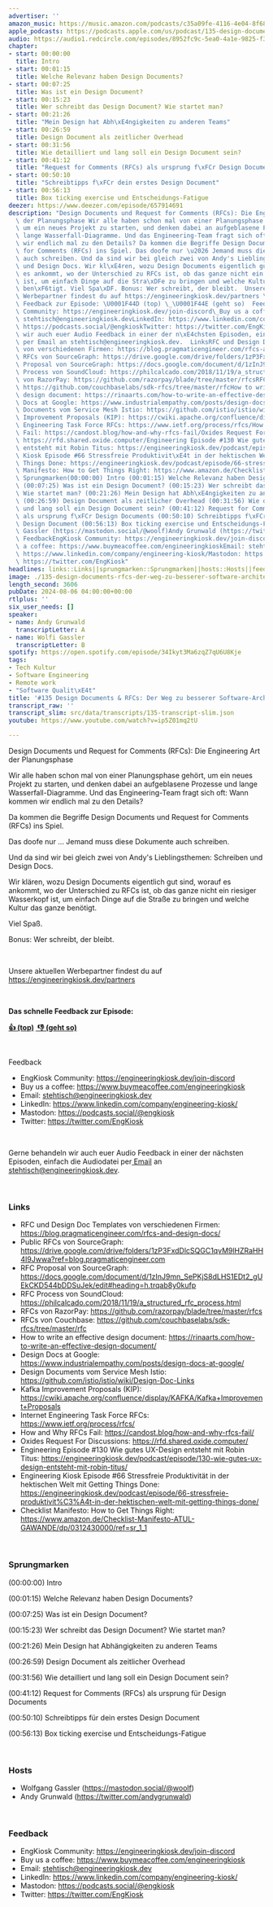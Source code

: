 ```yaml
---
advertiser: ''
amazon_music: https://music.amazon.com/podcasts/c35a09fe-4116-4e04-8f68-77d61b112e46/episodes/d55afa90-10e6-40b2-92fd-df220c62a82c/engineering-kiosk-135-design-documents-rfcs-der-weg-zu-besserer-software-architektur
apple_podcasts: https://podcasts.apple.com/us/podcast/135-design-documents-rfcs-der-weg-zu-besserer-software/id1603082924?i=1000664438731&uo=4
audio: https://audio1.redcircle.com/episodes/8952fc9c-5ea0-4a1e-9825-f372d9f6f734/stream.mp3
chapter:
- start: 00:00:00
  title: Intro
- start: 00:01:15
  title: Welche Relevanz haben Design Documents?
- start: 00:07:25
  title: Was ist ein Design Document?
- start: 00:15:23
  title: Wer schreibt das Design Document? Wie startet man?
- start: 00:21:26
  title: "Mein Design hat Abh\xE4ngigkeiten zu anderen Teams"
- start: 00:26:59
  title: Design Document als zeitlicher Overhead
- start: 00:31:56
  title: Wie detailliert und lang soll ein Design Document sein?
- start: 00:41:12
  title: "Request for Comments (RFCs) als ursprung f\xFCr Design Documents"
- start: 00:50:10
  title: "Schreibtipps f\xFCr dein erstes Design Document"
- start: 00:56:13
  title: Box ticking exercise und Entscheidungs-Fatigue
deezer: https://www.deezer.com/episode/657914691
description: "Design Documents und Request for Comments (RFCs): Die Engineering Art\
  \ der Planungsphase Wir alle haben schon mal von einer Planungsphase geh\xF6rt,\
  \ um ein neues Projekt zu starten, und denken dabei an aufgeblasene Prozesse und\
  \ lange Wasserfall-Diagramme. Und das Engineering-Team fragt sich oft: Wann kommen\
  \ wir endlich mal zu den Details? Da kommen die Begriffe Design Documents und Request\
  \ for Comments (RFCs) ins Spiel. Das doofe nur \u2026 Jemand muss diese Dokumente\
  \ auch schreiben. Und da sind wir bei gleich zwei von Andy's Lieblingsthemen: Schreiben\
  \ und Design Docs. Wir kl\xE4ren, wozu Design Documents eigentlich gut sind, worauf\
  \ es ankommt, wo der Unterschied zu RFCs ist, ob das ganze nicht ein riesiger Wasserkopf\
  \ ist, um einfach Dinge auf die Stra\xDFe zu bringen und welche Kultur das ganze\
  \ ben\xF6tigt. Viel Spa\xDF. Bonus: Wer schreibt, der bleibt.  Unsere aktuellen\
  \ Werbepartner findest du auf https://engineeringkiosk.dev/partners \_ Das schnelle\
  \ Feedback zur Episode: \U0001F44D (top) \_\U0001F44E (geht so)  Feedback EngKiosk\
  \ Community: https://engineeringkiosk.dev/join-discord\_Buy us a coffee: https://www.buymeacoffee.com/engineeringkioskEmail:\
  \ stehtisch@engineeringkiosk.devLinkedIn: https://www.linkedin.com/company/engineering-kiosk/Mastodon:\
  \ https://podcasts.social/@engkioskTwitter: https://twitter.com/EngKiosk Gerne behandeln\
  \ wir auch euer Audio Feedback in einer der n\xE4chsten Episoden, einfach die Audiodatei\
  \ per Email an stehtisch@engineeringkiosk.dev.  LinksRFC und Design Doc Templates\
  \ von verschiedenen Firmen: https://blog.pragmaticengineer.com/rfcs-and-design-docs/Public\
  \ RFCs von SourceGraph: https://drive.google.com/drive/folders/1zP3FxdDlcSQGC1qvM9lHZRaHH4I9Jwwa?ref=blog.pragmaticengineer.comRFC\
  \ Proposal von SourceGraph: https://docs.google.com/document/d/1zInJ9mn_SePKjS8dLHS1EDt2_gUEkCKD544bDDSuJek/edit#heading=h.trqab8y0kufpRFC\
  \ Process von SoundCloud: https://philcalcado.com/2018/11/19/a_structured_rfc_process.htmlRFCs\
  \ von RazorPay: https://github.com/razorpay/blade/tree/master/rfcsRFCs von Couchbase:\
  \ https://github.com/couchbaselabs/sdk-rfcs/tree/master/rfcHow to write an effective\
  \ design document: https://rinaarts.com/how-to-write-an-effective-design-document/Design\
  \ Docs at Google: https://www.industrialempathy.com/posts/design-docs-at-google/Design\
  \ Documents vom Service Mesh Istio: https://github.com/istio/istio/wiki/Design-Doc-LinksKafka\
  \ Improvement Proposals (KIP): https://cwiki.apache.org/confluence/display/KAFKA/Kafka+Improvement+ProposalsInternet\
  \ Engineering Task Force RFCs: https://www.ietf.org/process/rfcs/How and Why RFCs\
  \ Fail: https://candost.blog/how-and-why-rfcs-fail/Oxides Request For Discussions:\
  \ https://rfd.shared.oxide.computer/Engineering Episode #130 Wie gutes UX-Design\
  \ entsteht mit Robin Titus: https://engineeringkiosk.dev/podcast/episode/130-wie-gutes-ux-design-entsteht-mit-robin-titus/Engineering\
  \ Kiosk Episode #66 Stressfreie Produktivit\xE4t in der hektischen Welt mit Getting\
  \ Things Done: https://engineeringkiosk.dev/podcast/episode/66-stressfreie-produktivit%C3%A4t-in-der-hektischen-welt-mit-getting-things-done/Checklist\
  \ Manifesto: How to Get Things Right: https://www.amazon.de/Checklist-Manifesto-ATUL-GAWANDE/dp/0312430000/ref=sr_1_1\
  \ Sprungmarken(00:00:00) Intro (00:01:15) Welche Relevanz haben Design Documents?\
  \ (00:07:25) Was ist ein Design Document? (00:15:23) Wer schreibt das Design Document?\
  \ Wie startet man? (00:21:26) Mein Design hat Abh\xE4ngigkeiten zu anderen Teams\
  \ (00:26:59) Design Document als zeitlicher Overhead (00:31:56) Wie detailliert\
  \ und lang soll ein Design Document sein? (00:41:12) Request for Comments (RFCs)\
  \ als ursprung f\xFCr Design Documents (00:50:10) Schreibtipps f\xFCr dein erstes\
  \ Design Document (00:56:13) Box ticking exercise und Entscheidungs-Fatigue  HostsWolfgang\
  \ Gassler (https://mastodon.social/@woolf)Andy Grunwald (https://twitter.com/andygrunwald)\
  \ FeedbackEngKiosk Community: https://engineeringkiosk.dev/join-discord\_Buy us\
  \ a coffee: https://www.buymeacoffee.com/engineeringkioskEmail: stehtisch@engineeringkiosk.devLinkedIn:\
  \ https://www.linkedin.com/company/engineering-kiosk/Mastodon: https://podcasts.social/@engkioskTwitter:\
  \ https://twitter.com/EngKiosk"
headlines: links::Links||sprungmarken::Sprungmarken||hosts::Hosts||feedback::Feedback
image: ./135-design-documents-rfcs-der-weg-zu-besserer-software-architektur.jpg
length_second: 3606
pubDate: 2024-08-06 04:00:00+00:00
rtlplus: ''
six_user_needs: []
speaker:
- name: Andy Grunwald
  transcriptLetter: A
- name: Wolfi Gassler
  transcriptLetter: B
spotify: https://open.spotify.com/episode/34Ikyt3Ma6zqZ7qU6U8Kje
tags:
- Tech Kultur
- Software Engineering
- Remote work
- "Software Qualit\xE4t"
title: '#135 Design Documents & RFCs: Der Weg zu besserer Software-Architektur'
transcript_raw: ''
transcript_slim: src/data/transcripts/135-transcript-slim.json
youtube: https://www.youtube.com/watch?v=ip5Z01mq2tU

---
```

<p>Design Documents und Request for Comments (RFCs): Die Engineering Art der Planungsphase</p><p>Wir alle haben schon mal von einer Planungsphase gehört, um ein neues Projekt zu starten, und denken dabei an aufgeblasene Prozesse und lange Wasserfall-Diagramme. Und das Engineering-Team fragt sich oft: Wann kommen wir endlich mal zu den Details?</p><p>Da kommen die Begriffe Design Documents und Request for Comments (RFCs) ins Spiel.</p><p>Das doofe nur … Jemand muss diese Dokumente auch schreiben.</p><p>Und da sind wir bei gleich zwei von Andy&#39;s Lieblingsthemen: Schreiben und Design Docs.</p><p>Wir klären, wozu Design Documents eigentlich gut sind, worauf es ankommt, wo der Unterschied zu RFCs ist, ob das ganze nicht ein riesiger Wasserkopf ist, um einfach Dinge auf die Straße zu bringen und welche Kultur das ganze benötigt.</p><p>Viel Spaß.</p><p>Bonus: Wer schreibt, der bleibt.</p><p><br></p><p>Unsere aktuellen Werbepartner findest du auf <a href="https://engineeringkiosk.dev/partners">https://engineeringkiosk.dev/partners</a></p><p> </p><p><strong>Das schnelle Feedback zur Episode:</strong></p><p><a href="https://api.openpodcast.dev/feedback/135/upvote" rel="nofollow"><strong>👍 (top)</strong></a><strong> </strong><a href="https://api.openpodcast.dev/feedback/18/downvote" rel="nofollow"><strong> </strong></a><a href="https://api.openpodcast.dev/feedback/135/downvote" rel="nofollow"><strong>👎 (geht so)</strong></a></p><p><br></p><p>Feedback</p><ul><li>EngKiosk Community: <a href="https://engineeringkiosk.dev/join-discord">https://engineeringkiosk.dev/join-discord</a> </li><li>Buy us a coffee: <a href="https://www.buymeacoffee.com/engineeringkiosk" rel="nofollow">https://www.buymeacoffee.com/engineeringkiosk</a></li><li>Email: <a href="mailto:stehtisch@engineeringkiosk.dev" rel="nofollow">stehtisch@engineeringkiosk.dev</a></li><li>LinkedIn: <a href="https://www.linkedin.com/company/engineering-kiosk/" rel="nofollow">https://www.linkedin.com/company/engineering-kiosk/</a></li><li>Mastodon: <a href="https://podcasts.social/@engkiosk" rel="nofollow">https://podcasts.social/@engkiosk</a></li><li>Twitter: <a href="https://twitter.com/EngKiosk" rel="nofollow">https://twitter.com/EngKiosk</a></li></ul><p><br></p><p>Gerne behandeln wir auch euer Audio Feedback in einer der nächsten Episoden, einfach die Audiodatei per<a href="https://engineeringkiosk.dev/kontakt/"> Email</a> an <a href="mailto:stehtisch@engineeringkiosk.dev" rel="nofollow">stehtisch@engineeringkiosk.dev</a>.</p><p><br></p><h3 id="links">Links</h3><ul><li>RFC und Design Doc Templates von verschiedenen Firmen: <a href="https://blog.pragmaticengineer.com/rfcs-and-design-docs/" rel="nofollow">https://blog.pragmaticengineer.com/rfcs-and-design-docs/</a></li><li>Public RFCs von SourceGraph: <a href="https://drive.google.com/drive/folders/1zP3FxdDlcSQGC1qvM9lHZRaHH4I9Jwwa?ref=blog.pragmaticengineer.com" rel="nofollow">https://drive.google.com/drive/folders/1zP3FxdDlcSQGC1qvM9lHZRaHH4I9Jwwa?ref=blog.pragmaticengineer.com</a></li><li>RFC Proposal von SourceGraph: <a href="https://docs.google.com/document/d/1zInJ9mn_SePKjS8dLHS1EDt2_gUEkCKD544bDDSuJek/edit#heading=h.trqab8y0kufp" rel="nofollow">https://docs.google.com/document/d/1zInJ9mn_SePKjS8dLHS1EDt2_gUEkCKD544bDDSuJek/edit#heading=h.trqab8y0kufp</a></li><li>RFC Process von SoundCloud: <a href="https://philcalcado.com/2018/11/19/a_structured_rfc_process.html" rel="nofollow">https://philcalcado.com/2018/11/19/a_structured_rfc_process.html</a></li><li>RFCs von RazorPay: <a href="https://github.com/razorpay/blade/tree/master/rfcs" rel="nofollow">https://github.com/razorpay/blade/tree/master/rfcs</a></li><li>RFCs von Couchbase: <a href="https://github.com/couchbaselabs/sdk-rfcs/tree/master/rfc" rel="nofollow">https://github.com/couchbaselabs/sdk-rfcs/tree/master/rfc</a></li><li>How to write an effective design document: <a href="https://rinaarts.com/how-to-write-an-effective-design-document/" rel="nofollow">https://rinaarts.com/how-to-write-an-effective-design-document/</a></li><li>Design Docs at Google: <a href="https://www.industrialempathy.com/posts/design-docs-at-google/" rel="nofollow">https://www.industrialempathy.com/posts/design-docs-at-google/</a></li><li>Design Documents vom Service Mesh Istio: <a href="https://github.com/istio/istio/wiki/Design-Doc-Links" rel="nofollow">https://github.com/istio/istio/wiki/Design-Doc-Links</a></li><li>Kafka Improvement Proposals (KIP): <a href="https://cwiki.apache.org/confluence/display/KAFKA/Kafka+Improvement+Proposals" rel="nofollow">https://cwiki.apache.org/confluence/display/KAFKA/Kafka+Improvement+Proposals</a></li><li>Internet Engineering Task Force RFCs: <a href="https://www.ietf.org/process/rfcs/" rel="nofollow">https://www.ietf.org/process/rfcs/</a></li><li>How and Why RFCs Fail: <a href="https://candost.blog/how-and-why-rfcs-fail/" rel="nofollow">https://candost.blog/how-and-why-rfcs-fail/</a></li><li>Oxides Request For Discussions: <a href="https://rfd.shared.oxide.computer/" rel="nofollow">https://rfd.shared.oxide.computer/</a></li><li>Engineering Episode #130 Wie gutes UX-Design entsteht mit Robin Titus: <a href="https://engineeringkiosk.dev/podcast/episode/130-wie-gutes-ux-design-entsteht-mit-robin-titus/">https://engineeringkiosk.dev/podcast/episode/130-wie-gutes-ux-design-entsteht-mit-robin-titus/</a></li><li>Engineering Kiosk Episode #66 Stressfreie Produktivität in der hektischen Welt mit Getting Things Done: <a href="https://engineeringkiosk.dev/podcast/episode/66-stressfreie-produktivit%C3%A4t-in-der-hektischen-welt-mit-getting-things-done/">https://engineeringkiosk.dev/podcast/episode/66-stressfreie-produktivit%C3%A4t-in-der-hektischen-welt-mit-getting-things-done/</a></li><li>Checklist Manifesto: How to Get Things Right: <a href="https://www.amazon.de/Checklist-Manifesto-ATUL-GAWANDE/dp/0312430000/ref=sr_1_1" rel="nofollow">https://www.amazon.de/Checklist-Manifesto-ATUL-GAWANDE/dp/0312430000/ref=sr_1_1</a></li></ul><p><br></p><h3 id="sprungmarken">Sprungmarken</h3><p>(00:00:00) Intro</p><p>(00:01:15) Welche Relevanz haben Design Documents?</p><p>(00:07:25) Was ist ein Design Document?</p><p>(00:15:23) Wer schreibt das Design Document? Wie startet man?</p><p>(00:21:26) Mein Design hat Abhängigkeiten zu anderen Teams</p><p>(00:26:59) Design Document als zeitlicher Overhead</p><p>(00:31:56) Wie detailliert und lang soll ein Design Document sein?</p><p>(00:41:12) Request for Comments (RFCs) als ursprung für Design Documents</p><p>(00:50:10) Schreibtipps für dein erstes Design Document</p><p>(00:56:13) Box ticking exercise und Entscheidungs-Fatigue</p><p><br></p><h3 id="hosts">Hosts</h3><ul><li>Wolfgang Gassler (<a href="https://mastodon.social/@woolf" rel="nofollow">https://mastodon.social/@woolf</a>)</li><li>Andy Grunwald (<a href="https://twitter.com/andygrunwald" rel="nofollow">https://twitter.com/andygrunwald</a>)</li></ul><p><br></p><h3 id="feedback">Feedback</h3><ul><li>EngKiosk Community: <a href="https://engineeringkiosk.dev/join-discord">https://engineeringkiosk.dev/join-discord</a> </li><li>Buy us a coffee: <a href="https://www.buymeacoffee.com/engineeringkiosk" rel="nofollow">https://www.buymeacoffee.com/engineeringkiosk</a></li><li>Email: <a href="mailto:stehtisch@engineeringkiosk.dev" rel="nofollow">stehtisch@engineeringkiosk.dev</a></li><li>LinkedIn: <a href="https://www.linkedin.com/company/engineering-kiosk/" rel="nofollow">https://www.linkedin.com/company/engineering-kiosk/</a></li><li>Mastodon: <a href="https://podcasts.social/@engkiosk" rel="nofollow">https://podcasts.social/@engkiosk</a></li><li>Twitter: <a href="https://twitter.com/EngKiosk" rel="nofollow">https://twitter.com/EngKiosk</a></li></ul>